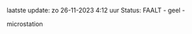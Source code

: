 laatste update: 
zo 26-11-2023  4:12   uur 
Status: FAALT - geel - 
<div class="service Y">microstation</div>